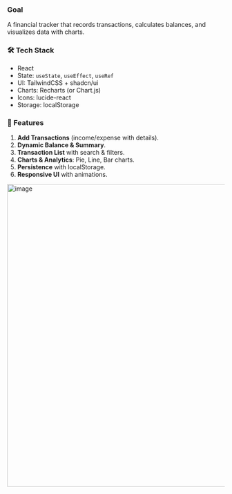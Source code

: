 ### Goal

A financial tracker that records transactions, calculates balances, and visualizes data with charts.

### 🛠 Tech Stack

- React
- State: `useState`, `useEffect`, `useRef`
- UI: TailwindCSS + shadcn/ui
- Charts: Recharts (or Chart.js)
- Icons: lucide-react
- Storage: localStorage

### 🔑 Features

1. **Add Transactions** (income/expense with details).
2. **Dynamic Balance & Summary**.
3. **Transaction List** with search & filters.
4. **Charts & Analytics**: Pie, Line, Bar charts.
5. **Persistence** with localStorage.
6. **Responsive UI** with animations.
<img width="1026" height="701" alt="image" src="https://github.com/user-attachments/assets/325bc94e-aea9-4134-b274-b90d6509ed37" />
